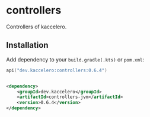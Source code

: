 # controllers

Controllers of kaccelero.

## Installation

Add dependency to your `build.gradle(.kts)` or `pom.xml`:

```kotlin
api("dev.kaccelero:controllers:0.6.4")
```

```xml

<dependency>
    <groupId>dev.kaccelero</groupId>
    <artifactId>controllers-jvm</artifactId>
    <version>0.6.4</version>
</dependency>
```
